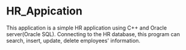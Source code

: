 # HR_Appication
This application is a simple HR application using C++ and Oracle server(Oracle SQL). Connecting to the HR database, this program can search, insert, update, delete employees' information.
